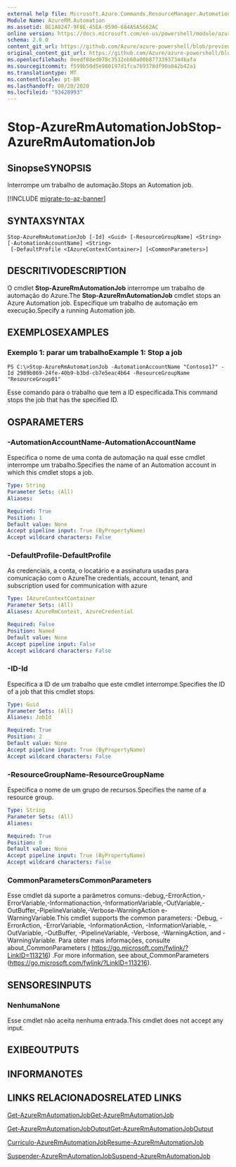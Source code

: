 ```yaml
---
external help file: Microsoft.Azure.Commands.ResourceManager.Automation.dll-Help.xml
Module Name: AzureRM.Automation
ms.assetid: BE1A9247-9F8E-45EA-9590-684A5A5662AC
online version: https://docs.microsoft.com/en-us/powershell/module/azurerm.automation/stop-azurermautomationjob
schema: 2.0.0
content_git_url: https://github.com/Azure/azure-powershell/blob/preview/src/ResourceManager/Automation/Commands.Automation/help/Stop-AzureRMAutomationJob.md
original_content_git_url: https://github.com/Azure/azure-powershell/blob/preview/src/ResourceManager/Automation/Commands.Automation/help/Stop-AzureRMAutomationJob.md
ms.openlocfilehash: 0eedf88ed078c3532eb60a00b87733937344bafa
ms.sourcegitcommit: f599b50d5e980197d1fca769378df90a842b42a1
ms.translationtype: MT
ms.contentlocale: pt-BR
ms.lasthandoff: 08/20/2020
ms.locfileid: "93428993"
---
```

# <span data-ttu-id="5db72-101">Stop-AzureRmAutomationJob</span><span class="sxs-lookup"><span data-stu-id="5db72-101">Stop-AzureRmAutomationJob</span></span>

## <span data-ttu-id="5db72-102">Sinopse</span><span class="sxs-lookup"><span data-stu-id="5db72-102">SYNOPSIS</span></span>
<span data-ttu-id="5db72-103">Interrompe um trabalho de automação.</span><span class="sxs-lookup"><span data-stu-id="5db72-103">Stops an Automation job.</span></span>

[!INCLUDE [migrate-to-az-banner](../../includes/migrate-to-az-banner.md)]

## <span data-ttu-id="5db72-104">SYNTAX</span><span class="sxs-lookup"><span data-stu-id="5db72-104">SYNTAX</span></span>

```
Stop-AzureRmAutomationJob [-Id] <Guid> [-ResourceGroupName] <String> [-AutomationAccountName] <String>
 [-DefaultProfile <IAzureContextContainer>] [<CommonParameters>]
```

## <span data-ttu-id="5db72-105">DESCRITIVO</span><span class="sxs-lookup"><span data-stu-id="5db72-105">DESCRIPTION</span></span>
<span data-ttu-id="5db72-106">O cmdlet **Stop-AzureRmAutomationJob** interrompe um trabalho de automação do Azure.</span><span class="sxs-lookup"><span data-stu-id="5db72-106">The **Stop-AzureRmAutomationJob** cmdlet stops an Azure Automation job.</span></span>
<span data-ttu-id="5db72-107">Especifique um trabalho de automação em execução.</span><span class="sxs-lookup"><span data-stu-id="5db72-107">Specify a running Automation job.</span></span>

## <span data-ttu-id="5db72-108">EXEMPLOS</span><span class="sxs-lookup"><span data-stu-id="5db72-108">EXAMPLES</span></span>

### <span data-ttu-id="5db72-109">Exemplo 1: parar um trabalho</span><span class="sxs-lookup"><span data-stu-id="5db72-109">Example 1: Stop a job</span></span>
```
PS C:\>Stop-AzureRmAutomationJob -AutomationAccountName "Contoso17" -Id 2989b069-24fe-40b9-b3bd-cb7e5eac4b64 -ResourceGroupName "ResourceGroup01"
```

<span data-ttu-id="5db72-110">Esse comando para o trabalho que tem a ID especificada.</span><span class="sxs-lookup"><span data-stu-id="5db72-110">This command stops the job that has the specified ID.</span></span>

## <span data-ttu-id="5db72-111">OS</span><span class="sxs-lookup"><span data-stu-id="5db72-111">PARAMETERS</span></span>

### <span data-ttu-id="5db72-112">-AutomationAccountName</span><span class="sxs-lookup"><span data-stu-id="5db72-112">-AutomationAccountName</span></span>
<span data-ttu-id="5db72-113">Especifica o nome de uma conta de automação na qual esse cmdlet interrompe um trabalho.</span><span class="sxs-lookup"><span data-stu-id="5db72-113">Specifies the name of an Automation account in which this cmdlet stops a job.</span></span>

```yaml
Type: String
Parameter Sets: (All)
Aliases: 

Required: True
Position: 1
Default value: None
Accept pipeline input: True (ByPropertyName)
Accept wildcard characters: False
```

### <span data-ttu-id="5db72-114">-DefaultProfile</span><span class="sxs-lookup"><span data-stu-id="5db72-114">-DefaultProfile</span></span>
<span data-ttu-id="5db72-115">As credenciais, a conta, o locatário e a assinatura usadas para comunicação com o Azure</span><span class="sxs-lookup"><span data-stu-id="5db72-115">The credentials, account, tenant, and subscription used for communication with azure</span></span>

```yaml
Type: IAzureContextContainer
Parameter Sets: (All)
Aliases: AzureRmContext, AzureCredential

Required: False
Position: Named
Default value: None
Accept pipeline input: False
Accept wildcard characters: False
```

### <span data-ttu-id="5db72-116">-ID</span><span class="sxs-lookup"><span data-stu-id="5db72-116">-Id</span></span>
<span data-ttu-id="5db72-117">Especifica a ID de um trabalho que este cmdlet interrompe.</span><span class="sxs-lookup"><span data-stu-id="5db72-117">Specifies the ID of a job that this cmdlet stops.</span></span>

```yaml
Type: Guid
Parameter Sets: (All)
Aliases: JobId

Required: True
Position: 2
Default value: None
Accept pipeline input: True (ByPropertyName)
Accept wildcard characters: False
```

### <span data-ttu-id="5db72-118">-ResourceGroupName</span><span class="sxs-lookup"><span data-stu-id="5db72-118">-ResourceGroupName</span></span>
<span data-ttu-id="5db72-119">Especifica o nome de um grupo de recursos.</span><span class="sxs-lookup"><span data-stu-id="5db72-119">Specifies the name of a resource group.</span></span>

```yaml
Type: String
Parameter Sets: (All)
Aliases: 

Required: True
Position: 0
Default value: None
Accept pipeline input: True (ByPropertyName)
Accept wildcard characters: False
```

### <span data-ttu-id="5db72-120">CommonParameters</span><span class="sxs-lookup"><span data-stu-id="5db72-120">CommonParameters</span></span>
<span data-ttu-id="5db72-121">Esse cmdlet dá suporte a parâmetros comuns:-debug,-ErrorAction,-ErrorVariable,-Informationaction,-InformationVariable,-OutVariable,-OutBuffer,-PipelineVariable,-Verbose-WarningAction e-WarningVariable.</span><span class="sxs-lookup"><span data-stu-id="5db72-121">This cmdlet supports the common parameters: -Debug, -ErrorAction, -ErrorVariable, -InformationAction, -InformationVariable, -OutVariable, -OutBuffer, -PipelineVariable, -Verbose, -WarningAction, and -WarningVariable.</span></span> <span data-ttu-id="5db72-122">Para obter mais informações, consulte about_CommonParameters ( https://go.microsoft.com/fwlink/?LinkID=113216) .</span><span class="sxs-lookup"><span data-stu-id="5db72-122">For more information, see about_CommonParameters (https://go.microsoft.com/fwlink/?LinkID=113216).</span></span>

## <span data-ttu-id="5db72-123">SENSORES</span><span class="sxs-lookup"><span data-stu-id="5db72-123">INPUTS</span></span>

### <span data-ttu-id="5db72-124">Nenhuma</span><span class="sxs-lookup"><span data-stu-id="5db72-124">None</span></span>
<span data-ttu-id="5db72-125">Esse cmdlet não aceita nenhuma entrada.</span><span class="sxs-lookup"><span data-stu-id="5db72-125">This cmdlet does not accept any input.</span></span>

## <span data-ttu-id="5db72-126">EXIBE</span><span class="sxs-lookup"><span data-stu-id="5db72-126">OUTPUTS</span></span>

## <span data-ttu-id="5db72-127">INFORMA</span><span class="sxs-lookup"><span data-stu-id="5db72-127">NOTES</span></span>

## <span data-ttu-id="5db72-128">LINKS RELACIONADOS</span><span class="sxs-lookup"><span data-stu-id="5db72-128">RELATED LINKS</span></span>

[<span data-ttu-id="5db72-129">Get-AzureRmAutomationJob</span><span class="sxs-lookup"><span data-stu-id="5db72-129">Get-AzureRmAutomationJob</span></span>](./Get-AzureRMAutomationJob.md)

[<span data-ttu-id="5db72-130">Get-AzureRmAutomationJobOutput</span><span class="sxs-lookup"><span data-stu-id="5db72-130">Get-AzureRmAutomationJobOutput</span></span>](./Get-AzureRMAutomationJobOutput.md)

[<span data-ttu-id="5db72-131">Currículo-AzureRmAutomationJob</span><span class="sxs-lookup"><span data-stu-id="5db72-131">Resume-AzureRmAutomationJob</span></span>](./Resume-AzureRMAutomationJob.md)

[<span data-ttu-id="5db72-132">Suspender-AzureRmAutomationJob</span><span class="sxs-lookup"><span data-stu-id="5db72-132">Suspend-AzureRmAutomationJob</span></span>](./Suspend-AzureRMAutomationJob.md)



